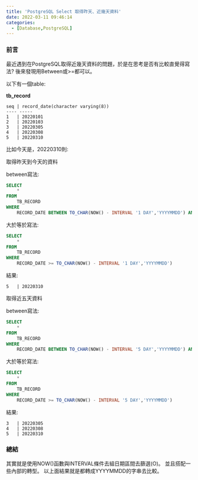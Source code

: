 ```yaml
---
title: 'PostgreSQL Select 取得昨天、近幾天資料'
date: 2022-03-11 09:46:14
categories:
  - [Database,PostgreSQL]
---
```

### 前言
最近遇到在PostgreSQL取得近幾天資料的問題，於是在思考是否有比較直覺得寫法?
後來發現用Between或>=都可以。


以下有一個table:

**tb_record**
```
seq | record_date(character varying(8))
---- -----
1   | 20220101
2   | 20220103
3   | 20220305
4   | 20220308
5   | 20220310
```

比如今天是，20220310則:

取得昨天到今天的資料

between寫法:
```sql
SELECT 
    * 
FROM 
    TB_RECORD 
WHERE
    RECORD_DATE BETWEEN TO_CHAR(NOW() - INTERVAL '1 DAY','YYYYMMDD') AND TO_CHAR(NOW(),'YYYYMMDD')
```

大於等於寫法:
```sql
SELECT 
    * 
FROM 
    TB_RECORD 
WHERE
    RECORD_DATE >= TO_CHAR(NOW() - INTERVAL '1 DAY','YYYYMMDD')
```
結果:
```
5   | 20220310
```


取得近五天資料

between寫法:
```sql
SELECT 
    * 
FROM 
    TB_RECORD 
WHERE
    RECORD_DATE BETWEEN TO_CHAR(NOW() - INTERVAL '5 DAY','YYYYMMDD') AND TO_CHAR(NOW(),'YYYYMMDD')
```

大於等於寫法:
```sql
SELECT 
    * 
FROM 
    TB_RECORD 
WHERE
    RECORD_DATE >= TO_CHAR(NOW() - INTERVAL '5 DAY','YYYYMMDD')

```
結果:
```
3   | 20220305
4   | 20220308
5   | 20220310
```
### 總結
其實就是使用NOW()函數與INTERVAL條件去組日期區間去篩選(O)。
並且搭配一些內部的轉型。
以上面結果就是都轉成YYYYMMDD的字串去比較。